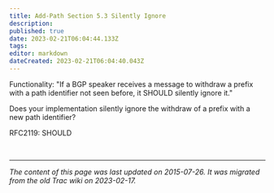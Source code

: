 ```yaml
---
title: Add-Path Section 5.3 Silently Ignore
description: 
published: true
date: 2023-02-21T06:04:44.133Z
tags: 
editor: markdown
dateCreated: 2023-02-21T06:04:40.043Z
---
```



 Functionality: "If a BGP speaker receives a message to withdraw a prefix with a path identifier not seen before, it SHOULD silently ignore it."

Does your implementation silently ignore the withdraw of a prefix with a new path identifier?

  RFC2119: SHOULD

&nbsp;
&nbsp;
&nbsp;

---

*The content of this page was last updated on 2015-07-26. It was migrated from the old Trac wiki on 2023-02-17.*